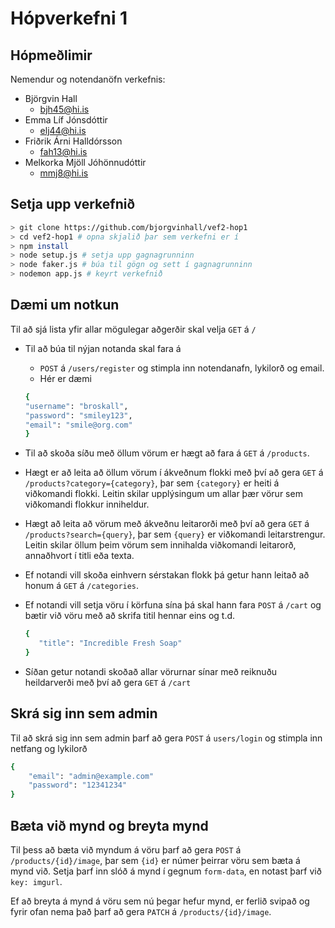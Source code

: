 # Hópverkefni 1

## Hópmeðlimir
Nemendur og notendanöfn verkefnis: 
* Björgvin Hall
    * bjh45@hi.is
* Emma Líf Jónsdóttir
    * elj44@hi.is
* Friðrik Árni Halldórsson
    * fah13@hi.is
* Melkorka Mjöll Jóhönnudóttir
    * mmj8@hi.is

## Setja upp verkefnið

```bash
> git clone https://github.com/bjorgvinhall/vef2-hop1
> cd vef2-hop1 # opna skjalið þar sem verkefni er í
> npm install 
> node setup.js # setja upp gagnagrunninn
> node faker.js # búa til gögn og sett í gagnagrunninn
> nodemon app.js # keyrt verkefnið
```

## Dæmi um notkun

Til að sjá lista yfir allar mögulegar aðgerðir skal velja `GET` á `/` 

* Til að búa til nýjan notanda skal fara á 
    *  `POST` á `/users/register` og stimpla inn notendanafn, lykilorð og email. 
    * Hér er dæmi
    ```bash
    {
    "username": "broskall",
    "password": "smiley123",
    "email": "smile@org.com"
    }
    ```
* Til að skoða síðu með öllum vörum er hægt að fara á `GET` á `/products`. 
* Hægt er að leita að öllum vörum í ákveðnum flokki með því að gera `GET` á `/products?category={category}`, þar sem `{category}` er heiti á viðkomandi flokki. Leitin skilar upplýsingum um allar þær vörur sem viðkomandi flokkur inniheldur.
* Hægt að leita að vörum með ákveðnu leitarorði með því að gera `GET` á `/products?search={query}`, þar sem `{query}` er viðkomandi leitarstrengur. Leitin skilar öllum þeim vörum sem innihalda viðkomandi leitarorð, annaðhvort í titli eða texta.
* Ef notandi vill skoða einhvern sérstakan flokk þá getur hann leitað að honum á `GET` á `/categories`.
* Ef notandi vill setja vöru í körfuna sína þá skal hann fara `POST` á `/cart` og bætir við vöru með að skrifa titil hennar eins og t.d.

     ``` bash
    {
        "title": "Incredible Fresh Soap"
    }
    ```
* Síðan getur notandi skoðað allar vörurnar sínar með reiknuðu heildarverði með því að gera `GET` á `/cart`

## Skrá sig inn sem admin

Til að skrá sig inn sem admin þarf að gera `POST` á `users/login` og stimpla inn netfang og lykilorð

```bash
{
    "email": "admin@example.com"
    "password": "12341234"
}
```

## Bæta við mynd og breyta mynd

Til þess að bæta við myndum á vöru þarf að gera `POST` á `/products/{id}/image`, þar sem `{id}` er númer þeirrar vöru sem bæta á mynd við. Setja þarf inn slóð á mynd í gegnum `form-data`, en notast þarf við `key: imgurl`.

Ef að breyta á mynd á vöru sem nú þegar hefur mynd, er ferlið svipað og fyrir ofan nema það þarf að gera `PATCH` á `/products/{id}/image`.